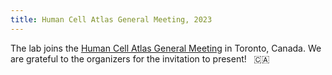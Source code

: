 ```yaml
---
title: Human Cell Atlas General Meeting, 2023 
---
```


The lab joins the
[Human Cell Atlas General Meeting](https://www.humancellatlas.org/hcameetings/) in Toronto, Canada.
We are grateful to the organizers for the invitation to present!  &nbsp; :canada:  &nbsp;